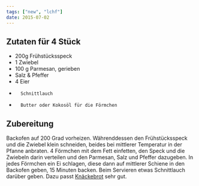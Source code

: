 ```yaml
---
tags: ["new", "lchf"]
date: 2015-07-02
---
```


## Zutaten für 4 Stück
- 200g  Frühstücksspeck
- 1     Zwiebel
- 100 g Parmesan, gerieben
- Salz & Pfeffer
- 4     Eier
-       Schnittlauch
-       Butter oder Kokosöl für die Förmchen

## Zubereitung
Backofen auf 200 Grad vorheizen. Währenddessen den Frühstücksspeck und die Zwiebel klein schneiden, beides bei mittlerer Temperatur in der Pfanne anbraten.
4 Förmchen mit dem Fett einfetten, den Speck und die Zwiebeln darin verteilen und den Parmesan, Salz und Pfeffer dazugeben.
In jedes Förmchen ein Ei schlagen, diese dann auf mittlerer Schiene in den Backofen geben, 15 Minuten backen.
Beim Servieren etwas Schnittlauch darüber geben.
Dazu passt [Knäckebrot](/beilagen/Knäckebrot.html) sehr gut.
